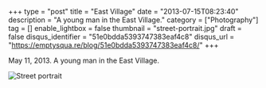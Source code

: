 +++
type = "post"
title = "East Village"
date = "2013-07-15T08:23:40"
description = "A young man in the East Village."
category = ["Photography"]
tag = []
enable_lightbox = false
thumbnail = "street-portrait.jpg"
draft = false
disqus_identifier = "51e0bdda5393747383eaf4c8"
disqus_url = "https://emptysqua.re/blog/51e0bdda5393747383eaf4c8/"
+++

<p>May 11, 2013. A young man in the East Village.</p>
<p><img style="display:block; margin-left:auto; margin-right:auto;" src="street-portrait.jpg" alt="Street portrait" title="Street portrait" border="0"   /></p>
